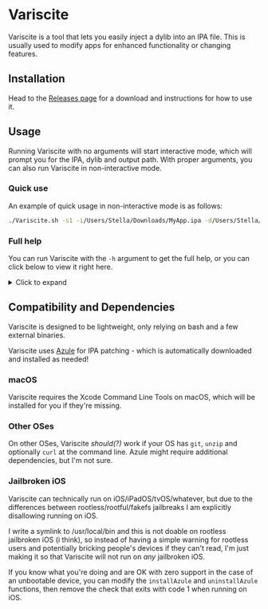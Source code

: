 # Variscite
Variscite is a tool that lets you easily inject a dylib into an IPA file.
This is usually used to modify apps for enhanced functionality or changing features.

## Installation
Head to the [Releases page](https://github.com/ThatStella7922/Variscite/releases) for a download and instructions for how to use it.

<!-- Alternatively, you can run Variscite one-time with the following command in a terminal:
```sh
curl -LJ https://github.com/ThatStella7922/Variscite/raw/master/Variscite.sh | bash
```
-->

## Usage
Running Variscite with no arguments will start interactive mode, which will prompt you for the IPA, dylib and output path. With proper arguments, you can also run Variscite in non-interactive mode. 

### Quick use
An example of quick usage in non-interactive mode is as follows:
```sh
./Variscite.sh -s1 -i/Users/Stella/Downloads/MyApp.ipa -d/Users/Stella/Downloads/MyDylib.dylib -o/Users/Stella/Desktop/
```

### Full help
You can run Variscite with the `-h` argument to get the full help, or you can click below to view it right here.
<details><summary>Click to expand</summary>
<p>

```
./Variscite.sh -h 
[*] Variscite 2023.315.1
[*] https://github.com/ThatStella7922/Variscite

[?] Variscite is a tool that lets you easily inject a library (dylib) into an iOS app archive (IPA file).
[?] This is usually used to modify apps for enhanced functionality or changing features.
[?]
[?] Variscite Arguments
[?] -h or --h   Show this help.
[?] -iA or --iA Install Azule and exit. May prompt for password during sudo.
[?] -uA or --uA Uninstall Azule and exit. May prompt for password during sudo.
[?]
[?] -s1         Enable non-interactive mode. Requires specifying arguments.
[?] -i[path]    Specify an IPA file. Example: -i/Users/Stella/Downloads/SomeApp.ipa
[?] -d[path]    Specify a dylib. Example: -d/Users/Stella/Downloads/SomeLibrary.dylib
[?] -o[path]    Specify an output path. Example: -o/Users/Stella/Downloads/
[?]
[?] Variscite Behavior
[?] If -s1 isn't passed, Variscite will run in interactive mode using options in -i, -d and -o.
[?] If one of those three arguments wasn't passed, Variscite will prompt during execution.
[?]
[?] If -s1 is passed, Variscite will run in non-interactive mode using options in -i, -d and -o.
[!] If any one of those three arguments is missing, Variscite will error out and exit.
[?]
[?] Good to Know
[!] If Azule isn't installed and -s1 is passed, Variscite will error out and exit.
```

</p>
</details>

## Compatibility and Dependencies
Variscite is designed to be lightweight, only relying on bash and a few external binaries.

Variscite uses [Azule](https://github.com/Al4ise/Azule) for IPA patching - which is automatically downloaded and installed as needed!

### macOS
Variscite requires the Xcode Command Line Tools on macOS, which will be installed for you if they're missing.

### Other OSes
On other OSes, Variscite *should(?)* work if your OS has `git`, `unzip` and optionally `curl` at the command line. Azule might require additional dependencies, but I'm not sure.

### Jailbroken iOS
Variscite can technically run on iOS/iPadOS/tvOS/whatever, but due to the differences between rootless/rootful/fakefs jailbreaks I am explicitly disallowing running on iOS.

I write a symlink to /usr/local/bin and this is not doable on rootless jailbroken iOS (i think), so instead of having a simple warning for rootless users and potentially bricking people's devices if they can't read, I'm just making it so that Variscite will not run on *any* jailbroken iOS.

If you know what you're doing and are OK with zero support in the case of an unbootable device, you can modify the `installAzule` and `uninstallAzule` functions, then remove the check that exits with code 1 when running on iOS. 